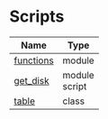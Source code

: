 # Scripts
| Name | Type |
| --- | --- |
| [functions](functions.py) | module |
| [get_disk](get_disk.py) | module<br>script |
| [table](table.py) | class |